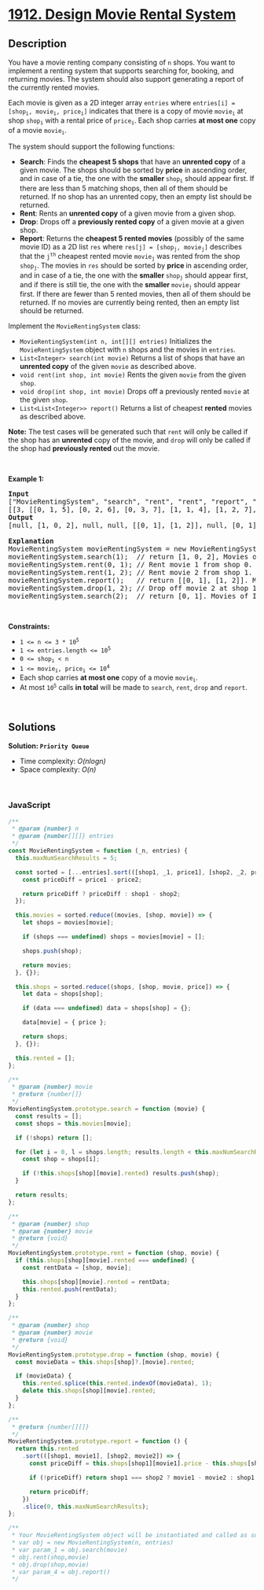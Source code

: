 # [1912. Design Movie Rental System](https://leetcode.com/problems/design-movie-rental-system)

## Description

<div class="elfjS" data-track-load="description_content"><p>You have a movie renting company consisting of <code>n</code> shops. You want to implement a renting system that supports searching for, booking, and returning movies. The system should also support generating a report of the currently rented movies.</p>

<p>Each movie is given as a 2D integer array <code>entries</code> where <code>entries[i] = [shop<sub>i</sub>, movie<sub>i</sub>, price<sub>i</sub>]</code> indicates that there is a copy of movie <code>movie<sub>i</sub></code> at shop <code>shop<sub>i</sub></code> with a rental price of <code>price<sub>i</sub></code>. Each shop carries <strong>at most one</strong> copy of a movie <code>movie<sub>i</sub></code>.</p>

<p>The system should support the following functions:</p>

<ul>
	<li><strong>Search</strong>: Finds the <strong>cheapest 5 shops</strong> that have an <strong>unrented copy</strong> of a given movie. The shops should be sorted by <strong>price</strong> in ascending order, and in case of a tie, the one with the <strong>smaller </strong><code>shop<sub>i</sub></code> should appear first. If there are less than 5 matching shops, then all of them should be returned. If no shop has an unrented copy, then an empty list should be returned.</li>
	<li><strong>Rent</strong>: Rents an <strong>unrented copy</strong> of a given movie from a given shop.</li>
	<li><strong>Drop</strong>: Drops off a <strong>previously rented copy</strong> of a given movie at a given shop.</li>
	<li><strong>Report</strong>: Returns the <strong>cheapest 5 rented movies</strong> (possibly of the same movie ID) as a 2D list <code>res</code> where <code>res[j] = [shop<sub>j</sub>, movie<sub>j</sub>]</code> describes that the <code>j<sup>th</sup></code> cheapest rented movie <code>movie<sub>j</sub></code> was rented from the shop <code>shop<sub>j</sub></code>. The movies in <code>res</code> should be sorted by <strong>price </strong>in ascending order, and in case of a tie, the one with the <strong>smaller </strong><code>shop<sub>j</sub></code> should appear first, and if there is still tie, the one with the <strong>smaller </strong><code>movie<sub>j</sub></code> should appear first. If there are fewer than 5 rented movies, then all of them should be returned. If no movies are currently being rented, then an empty list should be returned.</li>
</ul>

<p>Implement the <code>MovieRentingSystem</code> class:</p>

<ul>
	<li><code>MovieRentingSystem(int n, int[][] entries)</code> Initializes the <code>MovieRentingSystem</code> object with <code>n</code> shops and the movies in <code>entries</code>.</li>
	<li><code>List&lt;Integer&gt; search(int movie)</code> Returns a list of shops that have an <strong>unrented copy</strong> of the given <code>movie</code> as described above.</li>
	<li><code>void rent(int shop, int movie)</code> Rents the given <code>movie</code> from the given <code>shop</code>.</li>
	<li><code>void drop(int shop, int movie)</code> Drops off a previously rented <code>movie</code> at the given <code>shop</code>.</li>
	<li><code>List&lt;List&lt;Integer&gt;&gt; report()</code> Returns a list of cheapest <strong>rented</strong> movies as described above.</li>
</ul>

<p><strong>Note:</strong> The test cases will be generated such that <code>rent</code> will only be called if the shop has an <strong>unrented</strong> copy of the movie, and <code>drop</code> will only be called if the shop had <strong>previously rented</strong> out the movie.</p>

<p>&nbsp;</p>
<p><strong class="example">Example 1:</strong></p>

<pre><strong>Input</strong>
["MovieRentingSystem", "search", "rent", "rent", "report", "drop", "search"]
[[3, [[0, 1, 5], [0, 2, 6], [0, 3, 7], [1, 1, 4], [1, 2, 7], [2, 1, 5]]], [1], [0, 1], [1, 2], [], [1, 2], [2]]
<strong>Output</strong>
[null, [1, 0, 2], null, null, [[0, 1], [1, 2]], null, [0, 1]]

<strong>Explanation</strong>
MovieRentingSystem movieRentingSystem = new MovieRentingSystem(3, [[0, 1, 5], [0, 2, 6], [0, 3, 7], [1, 1, 4], [1, 2, 7], [2, 1, 5]]);
movieRentingSystem.search(1);  // return [1, 0, 2], Movies of ID 1 are unrented at shops 1, 0, and 2. Shop 1 is cheapest; shop 0 and 2 are the same price, so order by shop number.
movieRentingSystem.rent(0, 1); // Rent movie 1 from shop 0. Unrented movies at shop 0 are now [2,3].
movieRentingSystem.rent(1, 2); // Rent movie 2 from shop 1. Unrented movies at shop 1 are now [1].
movieRentingSystem.report();   // return [[0, 1], [1, 2]]. Movie 1 from shop 0 is cheapest, followed by movie 2 from shop 1.
movieRentingSystem.drop(1, 2); // Drop off movie 2 at shop 1. Unrented movies at shop 1 are now [1,2].
movieRentingSystem.search(2);  // return [0, 1]. Movies of ID 2 are unrented at shops 0 and 1. Shop 0 is cheapest, followed by shop 1.
</pre>

<p>&nbsp;</p>
<p><strong>Constraints:</strong></p>

<ul>
	<li><code>1 &lt;= n &lt;= 3 * 10<sup>5</sup></code></li>
	<li><code>1 &lt;= entries.length &lt;= 10<sup>5</sup></code></li>
	<li><code>0 &lt;= shop<sub>i</sub> &lt; n</code></li>
	<li><code>1 &lt;= movie<sub>i</sub>, price<sub>i</sub> &lt;= 10<sup>4</sup></code></li>
	<li>Each shop carries <strong>at most one</strong> copy of a movie <code>movie<sub>i</sub></code>.</li>
	<li>At most <code>10<sup>5</sup></code> calls <strong>in total</strong> will be made to <code>search</code>, <code>rent</code>, <code>drop</code> and <code>report</code>.</li>
</ul>
</div>

<p>&nbsp;</p>

## Solutions

**Solution: `Priority Queue`**

- Time complexity: <em>O(nlogn)</em>
- Space complexity: <em>O(n)</em>

<p>&nbsp;</p>

### **JavaScript**

```js
/**
 * @param {number} n
 * @param {number[][]} entries
 */
const MovieRentingSystem = function (_n, entries) {
  this.maxNumSearchResults = 5;

  const sorted = [...entries].sort(([shop1, _1, price1], [shop2, _2, price2]) => {
    const priceDiff = price1 - price2;

    return priceDiff ? priceDiff : shop1 - shop2;
  });

  this.movies = sorted.reduce((movies, [shop, movie]) => {
    let shops = movies[movie];

    if (shops === undefined) shops = movies[movie] = [];

    shops.push(shop);

    return movies;
  }, {});

  this.shops = sorted.reduce((shops, [shop, movie, price]) => {
    let data = shops[shop];

    if (data === undefined) data = shops[shop] = {};

    data[movie] = { price };

    return shops;
  }, {});

  this.rented = [];
};

/**
 * @param {number} movie
 * @return {number[]}
 */
MovieRentingSystem.prototype.search = function (movie) {
  const results = [];
  const shops = this.movies[movie];

  if (!shops) return [];

  for (let i = 0, l = shops.length; results.length < this.maxNumSearchResults && i < l; i++) {
    const shop = shops[i];

    if (!this.shops[shop][movie].rented) results.push(shop);
  }

  return results;
};

/**
 * @param {number} shop
 * @param {number} movie
 * @return {void}
 */
MovieRentingSystem.prototype.rent = function (shop, movie) {
  if (this.shops[shop][movie].rented === undefined) {
    const rentData = [shop, movie];

    this.shops[shop][movie].rented = rentData;
    this.rented.push(rentData);
  }
};

/**
 * @param {number} shop
 * @param {number} movie
 * @return {void}
 */
MovieRentingSystem.prototype.drop = function (shop, movie) {
  const movieData = this.shops[shop]?.[movie].rented;

  if (movieData) {
    this.rented.splice(this.rented.indexOf(movieData), 1);
    delete this.shops[shop][movie].rented;
  }
};

/**
 * @return {number[][]}
 */
MovieRentingSystem.prototype.report = function () {
  return this.rented
    .sort(([shop1, movie1], [shop2, movie2]) => {
      const priceDiff = this.shops[shop1][movie1].price - this.shops[shop2][movie2].price;

      if (!priceDiff) return shop1 === shop2 ? movie1 - movie2 : shop1 - shop2;

      return priceDiff;
    })
    .slice(0, this.maxNumSearchResults);
};

/**
 * Your MovieRentingSystem object will be instantiated and called as such:
 * var obj = new MovieRentingSystem(n, entries)
 * var param_1 = obj.search(movie)
 * obj.rent(shop,movie)
 * obj.drop(shop,movie)
 * var param_4 = obj.report()
 */
```
